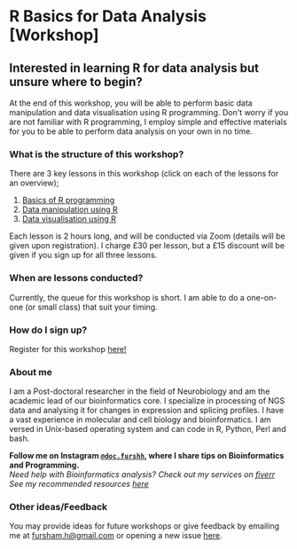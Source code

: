 # R Basics for Data Analysis [Workshop]

## **Interested in learning R for data analysis but unsure where to begin?**

At the end of this workshop, you will be able to perform 
basic data manipulation and data visualisation using R 
programming. Don't worry if you are not familiar with 
R programming, I employ simple and effective materials 
for you to be able to perform data analysis on your own in no time.

### What is the structure of this workshop?
There are 3 key lessons in this workshop (click on each of the lessons for an overview);

1. [Basics of R programming](https://fursham-h.github.io/R-workshop/articles/1_RBasics/Overview.html)
2. [Data manipulation using R](https://fursham-h.github.io/R-workshop/articles/2_DataManipulation/Overview.html)
3. [Data visualisation using R](https://fursham-h.github.io/R-workshop/articles/3_DataVisualisation/Overview.html)

Each lesson is 2 hours long, and will be conducted via Zoom (details will be given upon registration).
I charge £30 per lesson, but a £15 discount will be given if you sign up for all three lessons.

### When are lessons conducted?
Currently, the queue for this workshop is short. I am able to do a one-on-one (or small class)
that suit your timing. 

### How do I sign up?
Register for this workshop [here!](https://forms.gle/pYusxnp6nrcqep85A)


### About me

I am a Post-doctoral researcher in the field of Neurobiology and am the 
academic lead of our bioinformatics core. I specialize in processing of 
NGS data and analysing it for changes in expression and splicing profiles. 
I have a vast experience in molecular and cell biology and bioinformatics. 
I am versed in Unix-based operating system and can code in R, Python, Perl and bash.   

**Follow me on Instagram [`@doc.furshh`](https://www.instagram.com/doc.furshh/), where I share tips on Bioinformatics and Programming.**  
*Need help with Bioinformatics analysis? Check out my services on [fiverr](https://www.fiverr.com/docfurshh?up_rollout=true)*  
*See my recommended resources [here](https://linktr.ee/docfurshh)*  

### Other ideas/Feedback
You may provide ideas for future workshops or give feedback by emailing me at
fursham.h@gmail.com or opening a new issue [here](https://github.com/fursham-h/R-workshop/issues).

